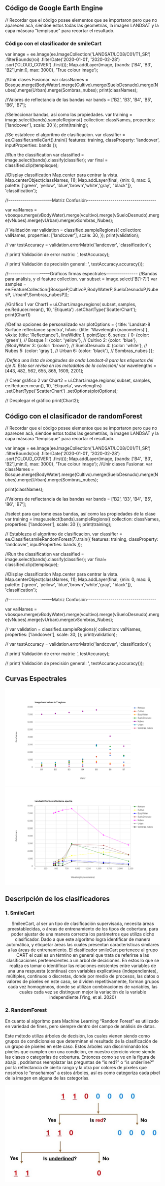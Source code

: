 ## Código de Google Earth Engine

// Recordar que el código posee elementos que se importaron pero que no aparecen acá, siendoe estos todas las geometrías, la imagen LANDSAT y la capa máscara "tempisque" para recortar el resultado.



<strong><h3>Código con el clasificador de smileCart</h1></strong>


var image = ee.Image(ee.ImageCollection('LANDSAT/LC08/C01/T1_SR')
    .filterBounds(roi)
    .filterDate('2020-01-01', '2020-02-28')
    .sort('CLOUD_COVER')
    .first());
Map.addLayer(image, {bands: ['B4', 'B3', 'B2'],min:0, max: 3000}, 'True colour image');

//Unir clases Fusionar.
var classNames = Bosque.merge(BodyWater).merge(Cultivo).merge(SueloDesnudo).merge(Nubes).merge(Urban).merge(Sombras_nubes);
print(classNames);
 
//Valores de reflectancia de las bandas
var bands = ['B2', 'B3', 'B4', 'B5', 'B6', 'B7'];

//Seleccionar bandas, así como las propiedades.
var training = image.select(bands).sampleRegions({
  collection: classNames,
  properties: ['landcover'],
  scale: 30
});
print(training);

//Se establece el algoritmo de clasificacion. 
var classifier = ee.Classifier.smileCart().train({ 
  features: training,
  classProperty: 'landcover', 
  inputProperties: bands
});

//Run the classification
var classified = image.select(bands).classify(classifier);
var final = classified.clip(tempisque);

//Display classification Map.center para centrar la vista.
Map.centerObject(classNames, 11);
Map.addLayer(final,
{min: 0, max: 6, palette: ['green', 'yellow', 'blue','brown','white','gray', "black"]},
'classification');


//----------------------Matriz Confusión-----------------------------------

var valNames = vbosque.merge(vBodyWater).merge(vcultivo).merge(vSueloDesnudo).merge(vNubes).merge(vUrban).merge(vSombras_Nubes);

// Validación
var validation = classified.sampleRegions({
  collection: valNames,
  properties: ['landcover'],
  scale: 30,
});
print(validation);

//
var testAccuracy = validation.errorMatrix('landcover', 'classification');

//
print('Validación de error matrix: ', testAccuracy);

//
print('Validación de precisión general: ', testAccuracy.accuracy());


//---------------------Gráficos firmas espectrales----------------
//Bandas para análisis, y el feature collection.
var subset = image.select('B[1-7]')
var samples = ee.FeatureCollection([BosqueP,CultivoP,BodyWaterP,SueloDesnudoP,NubesP, UrbanP,Sombras_nubesP]);

//Gráfico 1
var Chart1 = ui.Chart.image.regions(
 subset, samples, ee.Reducer.mean(), 10, 'Etiqueta')
 .setChartType('ScatterChart');
print(Chart1)

//Defina opciones de personalizado
var plotOptions = {
 title: 'Landsat-8 Surface reflectance spectra',
 hAxis: {title: 'Wavelength (nanometers)'},
 vAxis: {title: 'Reflectance'},
 lineWidth: 1,
 pointSize: 6,
 series: {
 0: {color: 'green'}, // Bosque
 1: {color: 'yellow'}, // Cultivo
 2: {color: 'blue'}, //BodyWater
 3: {color: 'brown'}, // SueloDesnudo
 4: {color: 'white'}, // Nubes
 5: {color: 'gray'}, // Urban
 6: {color: 'black'}, // Sombras_nubes
}};

/*Defina una lista de longitudes de onda Landsat-8 para las etiquetas del eje X. Esto 
ser revisa en los metadatos de la colección*/
var wavelengths = [443, 482, 562, 655, 865, 1609, 2201];

// Crear gráfico 2 
var Chart2 = ui.Chart.image.regions(
 subset, samples, ee.Reducer.mean(), 10, 'Etiqueta', wavelengths)
 .setChartType('ScatterChart')
 .setOptions(plotOptions);
 
// Desplegar el gráfico
print(Chart2);




<strong><h2>Código con el clasificador de randomForest</h2></strong>




// Recordar que el código posee elementos que se importaron pero que no aparecen acá, siendoe estos todas las geometrías, la imagen LANDSAT y la capa máscara "tempisque" para recortar el resultado.

var image = ee.Image(ee.ImageCollection('LANDSAT/LC08/C01/T1_SR')
    .filterBounds(roi)
    .filterDate('2020-01-01', '2020-02-28')
    .sort('CLOUD_COVER')
    .first());
Map.addLayer(image, {bands: ['B4', 'B3', 'B2'],min:0, max: 3000}, 'True colour image');
//Unir clases Fusionar.
var classNames = Bosque.merge(BodyWater).merge(Cultivo).merge(SueloDesnudo).merge(Nubes).merge(Urban).merge(Sombras_nubes);

print(classNames);
 
//Valores de reflectancia de las bandas
var bands = ['B2', 'B3', 'B4', 'B5', 'B6', 'B7'];

//select para que tome esas bandas, así como las propiedades de la clase
var training = image.select(bands).sampleRegions({
  collection: classNames,
  properties: ['landcover'],
  scale: 30
});
print(training);

// Establezca el algoritmo de clasificacion. 
var classifier = ee.Classifier.smileRandomForest(7).train({
  features: training,
  classProperty: 'landcover', 
  inputProperties: bands
});

//Run the classification
var classified = image.select(bands).classify(classifier);
var final= classified.clip(tempisque);

//Display classification Map.center para centrar la vista.
Map.centerObject(classNames, 11);
Map.addLayer(final,
{min: 0, max: 6, palette: ['green', 'yellow', 'blue','brown','white','gray', "black"]},
'classification');

//----------------------Matriz Confusión-----------------------------------

var valNames = vbosque.merge(vBodyWater).merge(vcultivo).merge(vSueloDesnudo).merge(vNubes).merge(vUrban).merge(vSombras_Nubes);

//
var validation = classified.sampleRegions({
  collection: valNames,
  properties: ['landcover'],
  scale: 30,
});
print(validation);

//
var testAccuracy = validation.errorMatrix('landcover', 'classification');

//
print('Validación de error matrix: ', testAccuracy);

//
print('Validación de precisión general: ', testAccuracy.accuracy());



<h2>Curvas Espectrales</h2>

![alt text](https://github.com/David-young99/TP4/blob/c2d3fe172aacbc35aa3e027ab81c2acfb1ff6464/ee-chart%20(2).png)
![alt text](https://github.com/David-young99/TP4/blob/209b218a4b001439a380a99db217482519f5251c/ee-chart%20(4).png)


<h2>Descripción de los clasificadores</h2>


<h3>1. SmileCart </h3>

<p style="text-align:center;"> SmileeCart, al ser un tipo de clasificación supervisada, necesita áreas preestablecidas, o áreas de entrenamiento de los tipos de cobertura, para poder ajustar de una manera correcta los parámetros que utiliza dicho clasificador. Dado a que este algoritmo logra identificar de manera automática, y etiquetar áreas las cuales presentan características similares a las áreas de entrenamiento.  
El clasificador smileCart pertenece al grupo CART el cual es un término en general que trata de referirse a las clasificaciones pertenecientes a un árbol de decisiones. En estos lo que se realiza es tomar o identificar las relaciones existentes entre variables de una una respuesta (continua) con variables explicativas (independientes), múltiples, continuos o discretas, donde por medio de procesos, las datos o valores de píxeles en este caso, se dividen repetitivamente, forman grupos cada vez homogéneos, donde se utilizan combinaciones de variables, las cuales cada vez se distinguen mejor la variación de la variable independiente.(Ying, et al. 2020)</p>


<h3>2. RandomForest </h3>

En cuanto al algoritmo para Machine Learning “Random Forest” es utilizado en variedad de fines, pero siempre dentro del campo de análisis de datos.

Este método utiliza árboles de decisión, los cuales vienen siendo como grupos de condicionales que determinan el resultado de la clasificación de un grupo de píxeles en este caso. Estos árboles van discriminando los píxeles que cumplen con una condición, en nuestro ejercicio viene siendo las clases o categorías de cobertura. Entonces como se ve en la figura de abajo , podríamos reemplazar las preguntas de “is red?” o “is underline?” por la reflectancia de cierto rango y la otra por colores de píxeles que nosotros le “enseñamos” a estos árboles, así es como categoriza cada píxel de la imagen en alguna de las categorías. 

![alt text](https://github.com/David-young99/TP4/blob/main/Captura%20de%20pantalla%202021-11-02%20153554.jpg)


